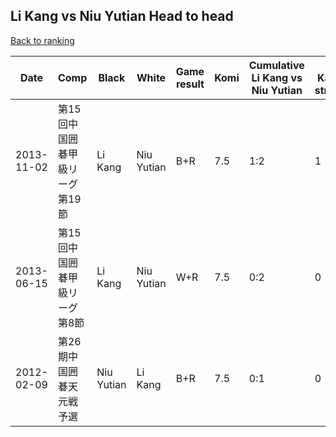 ## Li Kang vs Niu Yutian Head to head

[Back to ranking](../../index.md)




| **Date** | **Comp** | **Black** | **White** | **Game result** | **Komi** | **Cumulative Li Kang vs Niu Yutian** | **Li Kang streak** | **Niu Yutian streak** | 
| --- | --- | --- | --- | --- | --- | --- | --- | --- |
| 2013-11-02 | 第15回中国囲碁甲級リーグ第19節 | Li Kang | Niu Yutian | B+R | 7.5 | 1:2 | 1 | 0 | 
| 2013-06-15 | 第15回中国囲碁甲級リーグ第8節 | Li Kang | Niu Yutian | W+R | 7.5 | 0:2 | 0 | 2 | 
| 2012-02-09 | 第26期中国囲碁天元戦予選 | Niu Yutian | Li Kang | B+R | 7.5 | 0:1 | 0 | 1 |




